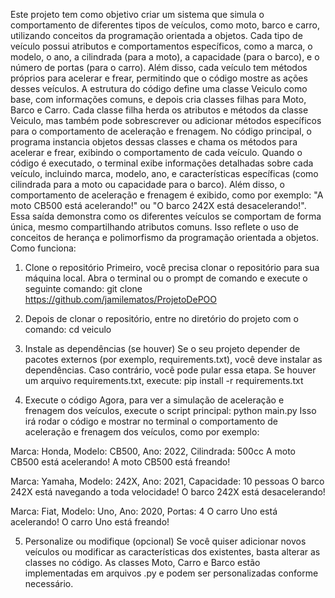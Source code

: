 Este projeto tem como objetivo criar um sistema que simula o comportamento de diferentes tipos de veículos, como moto, barco e carro, utilizando conceitos da programação orientada a objetos. Cada tipo de veículo possui atributos e comportamentos específicos, como a marca, o modelo, o ano, a cilindrada (para a moto), a capacidade (para o barco), e o número de portas (para o carro). Além disso, cada veículo tem métodos próprios para acelerar e frear, permitindo que o código mostre as ações desses veículos.
A estrutura do código define uma classe Veiculo como base, com informações comuns, e depois cria classes filhas para Moto, Barco e Carro. Cada classe filha herda os atributos e métodos da classe Veiculo, mas também pode sobrescrever ou adicionar métodos específicos para o comportamento de aceleração e frenagem. No código principal, o programa instancia objetos dessas classes e chama os métodos para acelerar e frear, exibindo o comportamento de cada veículo.
Quando o código é executado, o terminal exibe informações detalhadas sobre cada veículo, incluindo marca, modelo, ano, e características específicas (como cilindrada para a moto ou capacidade para o barco). Além disso, o comportamento de aceleração e frenagem é exibido, como por exemplo: "A moto CB500 está acelerando!" ou "O barco 242X está desacelerando!". Essa saída demonstra como os diferentes veículos se comportam de forma única, mesmo compartilhando atributos comuns. Isso reflete o uso de conceitos de herança e polimorfismo da programação orientada a objetos.
Como funciona:
1. Clone o repositório
Primeiro, você precisa clonar o repositório para sua máquina local. Abra o terminal ou o prompt de comando e execute o seguinte comando:
git clone https://github.com/jamilematos/ProjetoDePOO

2. Depois de clonar o repositório, entre no diretório do projeto com o comando:
cd veiculo

3. Instale as dependências (se houver)
Se o seu projeto depender de pacotes externos (por exemplo, requirements.txt), você deve instalar as dependências. Caso contrário, você pode pular essa etapa.
Se houver um arquivo requirements.txt, execute:
pip install -r requirements.txt

4. Execute o código
Agora, para ver a simulação de aceleração e frenagem dos veículos, execute o script principal:
python main.py
Isso irá rodar o código e mostrar no terminal o comportamento de aceleração e frenagem dos veículos, como por exemplo:

Marca: Honda, Modelo: CB500, Ano: 2022, Cilindrada: 500cc
A moto CB500 está acelerando!
A moto CB500 está freando!

Marca: Yamaha, Modelo: 242X, Ano: 2021, Capacidade: 10 pessoas
O barco 242X está navegando a toda velocidade!
O barco 242X está desacelerando!

Marca: Fiat, Modelo: Uno, Ano: 2020, Portas: 4
O carro Uno está acelerando!
O carro Uno está freando!


5. Personalize ou modifique (opcional)
Se você quiser adicionar novos veículos ou modificar as características dos existentes, basta alterar as classes no código. As classes Moto, Carro e Barco estão implementadas em arquivos .py e podem ser personalizadas conforme necessário.
